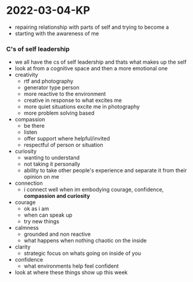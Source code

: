 # 2022-03-04-KP
- repairing relationship with parts of self and trying to become a 
- starting with the awareness of me

### C's of self leadership 
- we all have the cs of self leadership and thats what makes up the self 
- look at from a cognitive space and then a more emotional one
- creativity
  - rtf and photography
  - generator type person
  - more reactive to the environment
  - creative in response to what excites me 
  - more quiet situations excite me in photography
  - more problem solving based
- compassion
  - be there
  - listen
  - offer support where helpful/invited
  - respectful of person or situation 
- curiosity
  - wanting to understand 
  - not taking it personally
  - ability to take other people's experience and separate it from their opinion on me 
- connection
  - i connect well when im embodying courage, confidence, **compassion and curiosity**
- courage
  - ok as i am 
  - when can speak up
  - try new things
- calmness 
  - grounded and non reactive 
  - what happens when nothing chaotic on the inside
- clarity 
  - strategic focus on whats going on inside of you
- confidence 
  - what environments help feel confident
- look at where these things show up this week
 